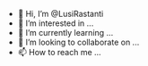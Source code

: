 - 👋 Hi, I’m @LusiRastanti
- 👀 I’m interested in ...
- 🌱 I’m currently learning ...
- 💞️ I’m looking to collaborate on ...
- 📫 How to reach me ...

<!---
LusiRastanti/LusiRastanti is a ✨ special ✨ repository because its `README.md` (this file) appears on your GitHub profile.
You can click the Preview link to take a look at your changes.
--->
